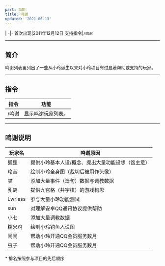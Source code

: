 ```yaml
---
part: 功能
title: 鸣谢
updated: '2021-06-13'
---
```


 |
-|-
首次出现|2011年12月12日
支持指令|`/鸣谢`

---

## 简介

鸣谢列表里列出了一些从小玲诞生以来对小玲项目有过显著帮助或支持的玩家。

---

## 指令

指令|功能
---|---
/鸣谢|显示鸣谢玩家列表。

---

## 鸣谢说明

玩家名|鸣谢原因
---|---
狐狸|提供小玲基本人设/概念、提出大量功能设想（馊主意）
玲音|绘制小玲全身图（裁切后被用作头像）
喵|添加大量事件（造句）数据与调教数据
乳鸽|提供九宫格（井字棋）的游戏构思
Lwrless|参与大量小玲功能测试
sun|对理解安卓QQ通讯协议提供帮助
小七|添加大量调教数据
糯米鸡|绘制小玲钓鱼人设图
闹闹|帮助小玲开通QQ会员服务数月
虫子|帮助小玲开通QQ会员服务数月

\* 排名按照参与项目的先后顺序